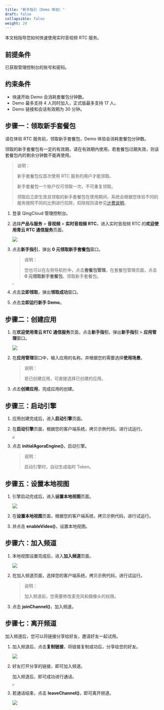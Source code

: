 ```yaml
---
title: "新手指引（Demo 体验）"
draft: false
collapsible: false
weight: 20
---
```


本文档指导您如何快速使用实时音视频 RTC 服务。

## 前提条件

已获取管理控制台的账号和密码。

## 约束条件

- 快速开始 Demo 会消耗套餐包分钟数。
- Demo 最多支持 4 人同时加入，正式版最多支持 17 人。
- Demo 链接和会话有效期为 30 分钟。

## 步骤一：领取新手套餐包

请在体验 RTC 服务前，领取新手套餐包，Demo 体验会消耗套餐包分钟数。

领取的新手套餐包有一定的有效期，请在有效期内使用。若套餐包过期失效，则该套餐包内的剩余分钟数不能再使用。

> 说明：
>
> 新手套餐包仅首次使用 RTC 服务的用户才能领取。
>
> 新手套餐包一个账户仅可领取一次，不可重复领取。
>
> 领取后立即生效且领取的新手套餐包在使用期间，系统会根据您体验不同的服务按照不同的比例进行扣除，扣除规则请参见[计费说明](../../new_billing/10_new_billing#计费项)。

1. 登录 QingCloud 管理控制台。

2. 选择**产品与服务** > **音视频** > **实时音视频 RTC**，进入实时音视频 RTC 的**欢迎使用青云 RTC 通信服务**页面。

   ![](../../_images/qs_new_guide.png)
   
3. 点击**新手指引**，弹出 **0 元领取新手套餐包**窗口。

   > 说明：
   >
   > 您也可以在左侧导航栏中，点击**套餐包管理**。在套餐包管理页面，点击 **0 元领取新手套餐包**，领取新手套餐包。

   <img src="../../_images/qs_new_min.png" style="zoom:30%;" />

4. 点击**立即领取**，弹出**领取成功**窗口。

5. 点击**立即运行新手 Demo**。

## 步骤二：创建应用

1. 在**欢迎使用青云 RTC 通信服务**页面，点击**新手指引**，弹出**新手指引** > **应用管理**窗口。

   ![](../../_images/qs_create_app.png)

2. 在**应用管理**窗口中，输入应用的名称。并根据您的需要选择**使用场景**。

   >说明：
   >
   >若已创建应用，可直接选择已创建的应用。

3. 点击**创建应用**，完成应用的创建。

## 步骤三：启动引擎

1. 应用创建完成后，进入**启动引擎**页面。

2. 在**启动引擎**页面，根据您的客户端系统，拷贝示例代码，进行试运行。

   <img src="../../_images/qs_start_engine.png" style="zoom:50%;" />

3. 点击 **initialAgoraEngine()**，启动引擎。

   > 说明：
   >
   > 启动引擎时，自动生成临时 Token。

## 步骤五：设置本地视图

1. 引擎启动完成后，进入**设置本地视图**页面。

   ![](../../_images/qs_set_localview.png)

2. 在**设置本地视图**页面，根据您的客户端系统，拷贝示例代码，进行试运行。

3. 并点击 **enableVideo()**，设置本地视图。

## 步骤六：加入频道

1. 本地视图设置完成后，进入**加入频道**页面。

   ![](../../_images/qs_join_channel.png)

2. 在加入频道页面，选择您的客户端系统，拷贝示例代码，进行试运行。

   > 说明：
   >
   > 加入频道前，您需要修改麦克风和摄像头的权限。

3. 点击 **joinChannel()**，加入频道。

## 步骤七：离开频道

加入频道后，您可以将链接分享给好友，邀请好友一起试用。

1. 加入频道后，点击**复制链接**，将链接复制成功后，分享给您的好友。

   ![](../../_images/qs_copy_link.png)

2. 好友打开分享的链接，即可加入频道。

   加入频道后，即可成功进行通话。

   <img src="../../_images/qs_open_link.png" style="zoom:40%;" />

3. 若通话结束，点击 **leaveChannel()**，即可离开频道。

   ![](../../_images/qs_leave_channel.png)





